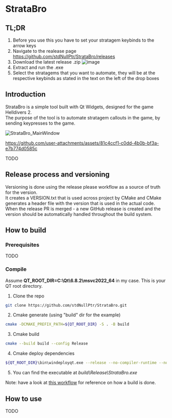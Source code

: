 # StrataBro

## TL;DR
1. Before you use this you have to set your stratagem keybinds to the arrow keys
2. Navigate to the realease page https://github.com/stdNullPtr/StrataBro/releases
3. Download the latest release .zip ![image](https://github.com/user-attachments/assets/2bc90104-814c-4844-b5f1-479891a58cfd)
4. Extract and run the .exe
5. Select the stratagems that you want to automate, they will be at the respective keybinds as stated in the text on the left of the drop boxes

## Introduction
StrataBro is a simple tool built with Qt Widgets, designed for the game Helldivers 2.  
The purpose of the tool is to automate stratagem callouts in the game, by sending keypresses to the game.  

![StrataBro_MainWindow](https://github.com/user-attachments/assets/d45e43c5-238d-4a7f-8bdc-fc118c846108)

https://github.com/user-attachments/assets/81c4ccf1-c0dd-4b0b-bf3a-e7b774d0585c

TODO

## Release process and versioning
Versioning is done using the release please workflow as a source of truth for the version.  
It creates a VERSION.txt that is used across project by CMake and CMake generates a header file with the version that is used in the actual code.  
When the release PR is merged - a new GitHub release is created and the version should be automatically handled throughout the build system.

## How to build
### Prerequisites
TODO

### Compile
Assume **QT_ROOT_DIR=C:\Qt\6.8.2\msvc2022_64** in my case. This is your QT root directory.
1. Clone the repo 
```bash 
git clone https://github.com/stdNullPtr/StrataBro.git 
```
2. Cmake generate (using "build" dir for the example)
```bash
cmake -DCMAKE_PREFIX_PATH=${QT_ROOT_DIR} -S . -B build
```
3. Cmake build
```bash
cmake --build build --config Release
```
4. Cmake deploy dependencies
```bash
${QT_ROOT_DIR}\bin\windeployqt.exe --release --no-compiler-runtime --no-translations build\Release\StrataBro.exe
```
5. You can find the executable at *build\Release\StrataBro.exe*

Note: have a look at [this workflow](.github/workflows/build-verification.yml) for reference on how a build is done.

## How to use
TODO
